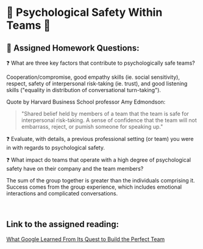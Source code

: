 # 🪸 Psychological Safety Within Teams 🪸

## 📝 Assigned Homework Questions:

❓ What are three key factors that contribute to psychologically safe teams?

Cooperation/compromise, good empathy skills (ie. social sensitivity), respect, safety of interpersonal risk-taking (ie. trust), and good listening skills ("equality in distribution of conversational turn-taking").

Quote by Harvard Business School professor Amy Edmondson:
>"Shared belief held by members of a team that the team is safe for interpersonal risk-taking.  A sense of confidence that the team will not embarrass, reject, or pumish someone for speaking up."

❓ Evaluate, with details, a previous professional setting (or team) you were in with regards to psychological safety.



❓ What impact do teams that operate with a high degree of psychological safety have on their company and the team members?

The sum of the group together is greater than the individuals comprising it.  Success comes from the group experience, which includes emotional interactions and complicated conversations.

<br>

## Link to the assigned reading:

[What Google Learned From Its Quest to Build the Perfect Team](https://web.archive.org/web/20221125192300/https://www.nytimes.com/2016/02/28/magazine/what-google-learned-from-its-quest-to-build-the-perfect-team.html)
